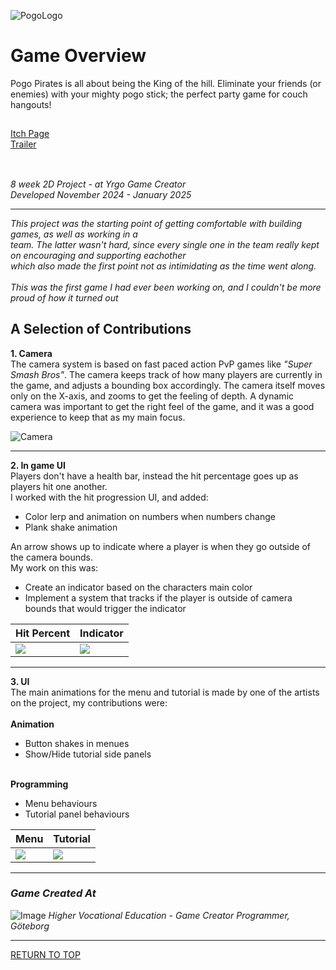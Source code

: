 <a name="TOP"></a>

![PogoLogo](https://github.com/ewigur/Portfolio/blob/main/Pogo%20Pirates/Img/pogologo.png)


# Game Overview
Pogo Pirates is all about being the King of the hill. Eliminate your friends (or enemies) with your mighty pogo stick; the perfect party game for couch hangouts!

## 
[Itch Page](https://yrgo-game-creator.itch.io/pogopirates)\
[Trailer](https://www.youtube.com/watch?v=AxzvmTWsCbA)
## 

 \
*8 week 2D Project - at Yrgo Game Creator*\
*Developed November 2024 - January 2025*
_____________________________________________________________________________________
*This project was the starting point of getting comfortable with building games, as well as working in a*\
*team. The latter wasn't hard, since every single one in the team really kept on encouraging and supporting eachother*\
*which also made the first point not as intimidating as the time went along.*\
 \
*This was the first game I had ever been working on, and I couldn't be more proud of how it turned out*

## A Selection of Contributions

**1. Camera**\
The camera system is based on fast paced action PvP games like *"Super Smash Bros"*. The camera keeps track of how many players are currently in the game, and adjusts a bounding box accordingly. The camera itself moves only on the X-axis, and zooms to get the feeling of depth. A dynamic camera was important to get the right feel of the game, and it was a good experience to keep that as my main focus.

![Camera](https://github.com/ewigur/Portfolio/blob/main/Pogo%20Pirates/GIFs/CamShow.gif)

_____________________________________________________________________________________

**2. In game UI**\
Players don't have a health bar, instead the hit percentage goes up as players hit one another.\
I worked with the hit progression UI, and added:
- Color lerp and animation on numbers when numbers change
- Plank shake animation

An arrow shows up to indicate where a player is when they go outside of the camera bounds.\
My work on this was:
- Create an indicator based on the characters main color
- Implement a system that tracks if the player is outside of camera bounds that would trigger the indicator

| Hit Percent  | Indicator |
| ------------- | ------------- |
| ![](https://github.com/ewigur/Portfolio/blob/main/Pogo%20Pirates/GIFs/UIShake.gif)  | ![](https://github.com/ewigur/Portfolio/blob/main/Pogo%20Pirates/GIFs/Indicator.gif) |


_____________________________________________________________________________________

**3. UI**\
The main animations for the menu and tutorial is made by one of the artists on the project, my contributions were:\
 \
**Animation**
- Button shakes in menues
- Show/Hide tutorial side panels

 \
**Programming**
- Menu behaviours
- Tutorial panel behaviours

| Menu  | Tutorial |
| ------------- | ------------- |
| ![](https://github.com/ewigur/Portfolio/blob/main/Pogo%20Pirates/GIFs/UI_1.gif)  | ![](https://github.com/ewigur/Portfolio/blob/main/Pogo%20Pirates/GIFs/UI_2.gif) |

_____________________________________________________________________________________
### *Game Created At*
![Image](https://github.com/ewigur/Portfolio/blob/main/ThumbNails/Yrgo.png)
*Higher Vocational Education - Game Creator Programmer, Göteborg*
_____________________________________________________________________________________

[RETURN TO TOP](#TOP)
             <a name="TOP"></a>  
